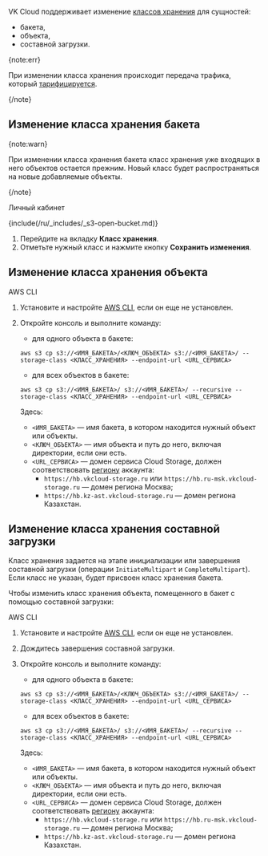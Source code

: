 VK Cloud поддерживает изменение [классов хранения](../../concepts/about#storage_class) для сущностей:

- бакета,
- объекта,
- составной загрузки.

{note:err}

При изменении класса хранения происходит передача трафика, который [тарифицируется](../../tariffication).

{/note}

## Изменение класса хранения бакета

{note:warn}

При изменении класса хранения бакета класс хранения уже входящих в него объектов остается прежним. Новый класс будет распространяться на новые добавляемые объекты.

{/note}

<tabs>
<tablist>
<tab>Личный кабинет</tab>
</tablist>
<tabpanel>

{include(/ru/_includes/_s3-open-bucket.md)}

1. Перейдите на вкладку **Класс хранения**.
1. Отметьте нужный класс и нажмите кнопку **Сохранить изменения**.

</tabpanel>
</tabs>

## Изменение класса хранения объекта

<tabs>
<tablist>
<tab>AWS CLI</tab>
</tablist>
<tabpanel>

1. Установите и настройте [AWS CLI](../../connect/s3-cli), если он еще не установлен.

1. Откройте консоль и выполните команду:

   - для одного объекта в бакете:

   ```console
   aws s3 cp s3://<ИМЯ_БАКЕТА>/<КЛЮЧ_ОБЪЕКТА> s3://<ИМЯ_БАКЕТА>/ --storage-class <КЛАСС_ХРАНЕНИЯ> --endpoint-url <URL_СЕРВИСА>
   ```

   - для всех объектов в бакете:

   ```console
   aws s3 cp s3://<ИМЯ_БАКЕТА>/ s3://<ИМЯ_БАКЕТА>/ --recursive --storage-class <КЛАСС_ХРАНЕНИЯ> --endpoint-url <URL_СЕРВИСА>
   ```

   Здесь:

   - `<ИМЯ_БАКЕТА>` — имя бакета, в котором находится нужный объект или объекты.
   - `<КЛЮЧ_ОБЪЕКТА>` — имя объекта и путь до него, включая директории, если они есть.
   - `<URL_СЕРВИСА>` — домен сервиса Cloud Storage, должен соответствовать [региону](/ru/tools-for-using-services/account/concepts/regions) аккаунта:
      - `https://hb.vkcloud-storage.ru` или `https://hb.ru-msk.vkcloud-storage.ru` — домен региона Москва;
      - `https://hb.kz-ast.vkcloud-storage.ru` — домен региона Казахстан.

</tabpanel>
</tabs>

## Изменение класса хранения составной загрузки

Класс хранения задается на этапе инициализации или завершения составной загрузки (операции `InitiateMultipart` и `CompleteMultipart`). Если класс не указан, будет присвоен класс хранения бакета.

Чтобы изменить класс хранения объекта, помещенного в бакет с помощью составной загрузки:

<tabs>
<tablist>
<tab>AWS CLI</tab>
</tablist>
<tabpanel>

1. Установите и настройте [AWS CLI](../../connect/s3-cli), если он еще не установлен.
1. Дождитесь завершения составной загрузки.
1. Откройте консоль и выполните команду:

   - для одного объекта в бакете:

   ```console
   aws s3 cp s3://<ИМЯ_БАКЕТА>/<КЛЮЧ_ОБЪЕКТА> s3://<ИМЯ_БАКЕТА>/ --storage-class <КЛАСС_ХРАНЕНИЯ> --endpoint-url <URL_СЕРВИСА>
   ```

   - для всех объектов в бакете:

   ```console
   aws s3 cp s3://<ИМЯ_БАКЕТА>/ s3://<ИМЯ_БАКЕТА>/ --recursive --storage-class <КЛАСС_ХРАНЕНИЯ> --endpoint-url <URL_СЕРВИСА>
   ```

   Здесь:

   - `<ИМЯ_БАКЕТА>` — имя бакета, в котором находится нужный объект или объекты.
   - `<КЛЮЧ_ОБЪЕКТА>` — имя объекта и путь до него, включая директории, если они есть.
   - `<URL_СЕРВИСА>` — домен сервиса Cloud Storage, должен соответствовать [региону](/ru/tools-for-using-services/account/concepts/regions) аккаунта:
      - `https://hb.vkcloud-storage.ru` или `https://hb.ru-msk.vkcloud-storage.ru` — домен региона Москва;
      - `https://hb.kz-ast.vkcloud-storage.ru` — домен региона Казахстан.

</tabpanel>
</tabs>

